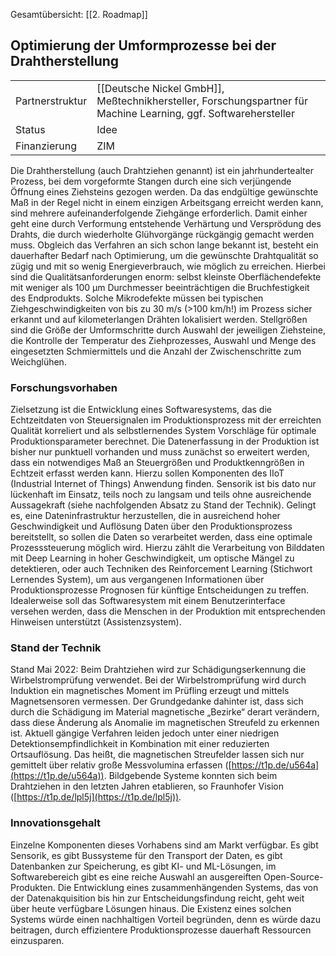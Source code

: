
Gesamtübersicht: [[2. Roadmap]]
## Optimierung der Umformprozesse bei der Drahtherstellung  

|   |   |
|---|---|
|Partnerstruktur|[[Deutsche Nickel GmbH]], Meßtechnikhersteller, Forschungspartner für Machine Learning, ggf. Softwarehersteller|
|Status|Idee|
|Finanzierung|ZIM|

Die Drahtherstellung (auch Drahtziehen genannt) ist ein jahrhundertealter Prozess, bei dem vorgeformte Stangen durch eine sich verjüngende Öffnung eines Ziehsteins gezogen werden. Da das endgültige gewünschte Maß in der Regel nicht in einem einzigen Arbeitsgang erreicht werden kann, sind mehrere aufeinanderfolgende Ziehgänge erforderlich. Damit einher geht eine durch Verformung entstehende Verhärtung und Versprödung des Drahts, die durch wiederholte Glühvorgänge rückgängig gemacht werden muss. Obgleich das Verfahren an sich schon lange bekannt ist, besteht ein dauerhafter Bedarf nach Optimierung, um die gewünschte Drahtqualität so zügig und mit so wenig Energieverbrauch, wie möglich zu erreichen. Hierbei sind die Qualitätsanforderungen enorm: selbst kleinste Oberflächendefekte mit weniger als 100 µm Durchmesser beeinträchtigen die Bruchfestigkeit des Endprodukts. Solche Mikrodefekte müssen bei typischen Ziehgeschwindigkeiten von bis zu 30 m/s (>100 km/h!) im Prozess sicher erkannt und auf kilometerlangen Drähten lokalisiert werden. Stellgrößen sind die Größe der Umformschritte durch Auswahl der jeweiligen Ziehsteine, die Kontrolle der Temperatur des Ziehprozesses, Auswahl und Menge des eingesetzten Schmiermittels und die Anzahl der Zwischenschritte zum Weichglühen. 

### Forschungsvorhaben 

Zielsetzung ist die Entwicklung eines Softwaresystems, das die Echtzeitdaten von Steuersignalen im Produktionsprozess mit der erreichten Qualität korreliert und als selbstlernendes System Vorschläge für optimale Produktionsparameter berechnet. Die Datenerfassung in der Produktion ist bisher nur punktuell vorhanden und muss zunächst so erweitert werden, dass ein notwendiges Maß an Steuergrößen und Produktkenngrößen in Echtzeit erfasst werden kann. Hierzu sollen Komponenten des IIoT (Industrial Internet of Things) Anwendung finden. Sensorik ist bis dato nur lückenhaft im Einsatz, teils noch zu langsam und teils ohne ausreichende Aussagekraft (siehe nachfolgenden Absatz zu Stand der Technik). Gelingt es, eine Dateninfrastruktur herzustellen, die in ausreichend hoher Geschwindigkeit und Auflösung Daten über den Produktionsprozess bereitstellt, so sollen die Daten so verarbeitet werden, dass eine optimale Prozesssteuerung möglich wird. Hierzu zählt die Verarbeitung von Bilddaten mit Deep Learning in hoher Geschwindigkeit, um optische Mängel zu detektieren, oder auch Techniken des Reinforcement Learning (Stichwort Lernendes System), um aus vergangenen Informationen über Produktionsprozesse Prognosen für künftige Entscheidungen zu treffen. Idealerweise soll das Softwaresystem mit einem Benutzerinterface versehen werden, dass die Menschen in der Produktion mit entsprechenden Hinweisen unterstützt (Assistenzsystem). 

### Stand der Technik 

Stand Mai 2022: Beim Drahtziehen wird zur Schädigungserkennung die Wirbelstromprüfung verwendet. Bei der Wirbelstromprüfung wird durch Induktion ein magnetisches Moment im Prüfling erzeugt und mittels Magnetsensoren vermessen. Der Grundgedanke dahinter ist, dass sich durch die Schädigung im Material magnetische „Bezirke“ derart verändern, dass diese Änderung als Anomalie im magnetischen Streufeld zu erkennen ist. Aktuell gängige Verfahren leiden jedoch unter einer niedrigen Detektionsempfindlichkeit in Kombination mit einer reduzierten Ortsauflösung. Das heißt, die magnetischen Streufelder lassen sich nur gemittelt über relativ große Messvolumina erfassen ([https://t1p.de/u564a](https://t1p.de/u564a)). Bildgebende Systeme konnten sich beim Drahtziehen in den letzten Jahren etablieren, so Fraunhofer Vision ([https://t1p.de/lpl5j](https://t1p.de/lpl5j)).  

### Innovationsgehalt 

Einzelne Komponenten dieses Vorhabens sind am Markt verfügbar. Es gibt Sensorik, es gibt Bussysteme für den Transport der Daten, es gibt Datenbanken zur Speicherung, es gibt KI- und ML-Lösungen, im Softwarebereich gibt es eine reiche Auswahl an ausgereiften Open-Source-Produkten. Die Entwicklung eines zusammenhängenden Systems, das von der Datenakquisition bis hin zur Entscheidungsfindung reicht, geht weit über heute verfügbare Lösungen hinaus. Die Existenz eines solchen Systems würde einen nachhaltigen Vorteil begründen, denn es würde dazu beitragen, durch effizientere Produktionsprozesse dauerhaft Ressourcen einzusparen.